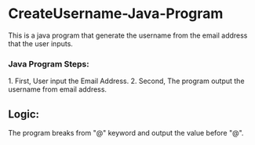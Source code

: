 # CreateUsername-Java-Program

This is a java program that generate the username from the email address that the user inputs.

<h3>Java Program Steps: </h3>
 1. First,  User input the Email Address.
 2. Second, The program output the username from email address.

<h2>Logic: </h2>
The program breaks from "@" keyword and output the value before "@".
